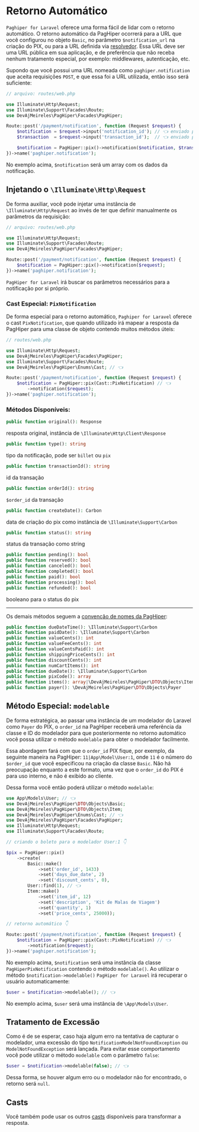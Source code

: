 # Retorno Automático

`Paghiper for Laravel` oferece uma forma fácil de lidar com o retorno automático. O retorno automático da PagHiper 
ocorrerá para a URL que você configurou no objeto `Basic`, no parâmetro `$notification_url` na criação do PIX, 
ou para a URL definida via [resolvedor](../../iniciando/detalhes-tecnicos.md). Essa URL deve ser uma URL pública em sua 
aplicação, e de preferência que não receba nenhum tratamento especial, por exemplo: middlewares, autenticação, etc.

Supondo que você possui uma URL nomeada como `paghiper.notification` que aceita requisições `POST`, e que essa foi 
a URL utilizada, então isso será suficiente:

```php
// arquivo: routes/web.php

use Illuminate\Http\Request;
use Illuminate\Support\Facades\Route;
use DevAjMeireles\PagHiper\Facades\PagHiper;

Route::post('/payment/notification', function (Request $request) {
    $notification = $request->input('notification_id'); // 👈 enviado pelo PagHiper
    $transaction  = $request->input('transaction_id');  // 👈 enviado pelo PagHiper

    $notification = PagHiper::pix()->notification($notification, $transaction);
})->name('paghiper.notification');
```

No exemplo acima, `$notification` será um array com os dados da notificação.

## Injetando o `\Illuminate\Http\Request`

De forma auxiliar, você pode injetar uma instância de `\Illuminate\Http\Request` ao invés de ter que definir 
manualmente os parâmetros da requisição:

```php
// arquivo: routes/web.php

use Illuminate\Http\Request;
use Illuminate\Support\Facades\Route;
use DevAjMeireles\PagHiper\Facades\PagHiper;

Route::post('/payment/notification', function (Request $request) {
    $notification = PagHiper::pix()->notification($request);
})->name('paghiper.notification');
```

`PagHiper for Laravel` irá buscar os parâmetros necessários para a notificação por si próprio.

### Cast Especial: `PixNotification`

De forma especial para o retorno automático, `Paghiper for Laravel` oferece o cast `PixNotification`, que quando
utilizado irá mapear a resposta da PagHiper para uma classe de objeto contendo muitos métodos úteis:

```php
// routes/web.php

use Illuminate\Http\Request;
use DevAjMeireles\PagHiper\Facades\PagHiper;
use Illuminate\Support\Facades\Route;
use DevAjMeireles\PagHiper\Enums\Cast; // 👈

Route::post('/payment/notification', function (Request $request) {
    $notification = PagHiper::pix(Cast::PixNotification) // 👈
        ->notification($request);
})->name('paghiper.notification');
```

### Métodos Disponíveis:

```php
public function original(): Response
```

resposta original, instância de `\Illuminate\Http\Client\Response`

```php
public function type(): string
```

tipo da notificação, pode ser `billet` ou `pix`

```php
public function transactionId(): string
```

id da transação

```php
public function orderId(): string
```

`$order_id` da transação

```php
public function createDate(): Carbon
```

data de criação do pix como instância de `\Illuminate\Support\Carbon`

```php
public function status(): string
```

status da transação como string

```php
public function pending(): bool
public function reserved(): bool
public function canceled(): bool
public function completed(): bool
public function paid(): bool
public function processing(): bool
public function refunded(): bool
```

booleano para o status do pix

---

Os demais métodos seguem a <a href="https://dev.paghiper.com/reference/notificacoes-automatica-de-status-retorno-automatico-pix" target="_blank">convenção de nomes da PagHiper</a>:

```php
public function dueDateTime(): \Illuminate\Support\Carbon
public function paidDate(): \Illuminate\Support\Carbon
public function valueCents(): int
public function valueFeeCents(): int
public function valueCentsPaid(): int
public function shippingPriceCents(): int
public function discountCents(): int
public function numCartItems(): int
public function dueDate(): \Illuminate\Support\Carbon
public function pixCode(): array
public function items(): array|\DevAjMeireles\PagHiper\DTO\Objects\Item
public function payer(): \DevAjMeireles\PagHiper\DTO\Objects\Payer
```

## Método Especial: `modelable`

De forma estratégica, ao passar uma instância de um modelador do Laravel como `Payer` do PIX, o `order_id` na PagHiper receberá uma referência da classe e ID do modelador para que posteriormente no retorno automático você possa utilizar o método `modelable` para obter o modelador facilmente.

Essa abordagem fará com que o `order_id` PIX fique, por exemplo, da seguinte maneira na PagHiper: `11|App\Model\User:1`, onde `11` é o número do `$order_id` que você especificou na criação da classe `Basic`. Não há preocupação enquanto a este formato, uma vez que o `order_id` do PIX é para uso interno, e não é exibido ao cliente.

Dessa forma você então poderá utilizar o método `modelable`:

```php
use App\Models\User; // 👈
use DevAjMeireles\PagHiper\DTO\Objects\Basic;
use DevAjMeireles\PagHiper\DTO\Objects\Item;
use DevAjMeireles\PagHiper\Enums\Cast; // 👈
use DevAjMeireles\PagHiper\Facades\PagHiper;
use Illuminate\Http\Request;
use Illuminate\Support\Facades\Route;

// criando o boleto para o modelador User:1 👇

$pix = PagHiper::pix()
    ->create(
        Basic::make()
            ->set('order_id', 1433)  
            ->set('days_due_date', 2)  
            ->set('discount_cents', 0),
        User::find(1), // 👈
        Item::make()
            ->set('item_id', 12) 
            ->set('description', 'Kit de Malas de Viagem') 
            ->set('quantity', 1) 
            ->set('price_cents', 25000));

// retorno automático 👇

Route::post('/payment/notification', function (Request $request) {
    $notification = PagHiper::pix(Cast::PixNotification) // 👈
        ->notification($request);
})->name('paghiper.notification');
```

No exemplo acima, `$notification` será uma instância da classe `PagHiperPixNotification` contendo o método `modelable()`.
Ao utilizar o método `$notification->modelable()` `PagHiper for Laravel` irá recuperar o usuário automaticamente:

```php
$user = $notification->modelable(); // 👈
```

No exemplo acima, `$user` será uma instância de `\App\Models\User`.

## Tratamento de Excessão

Como é de se esperar, caso haja algum erro na tentativa de capturar o modelador, uma excessão do tipo 
`NotificationModelNotFoundException` ou `ModelNotFoundException` será lançada. Para evitar esse comportamento
você pode utilizar o método `modelable` com o parâmetro `false`:

```php
$user = $notification->modelable(false); // 👈
```

Dessa forma, se houver algum erro ou o modelador não for encontrado, o retorno será `null`.

## Casts

Você também pode usar os outros [casts](../Utilidades/casts.md) disponíveis para transformar a resposta.

